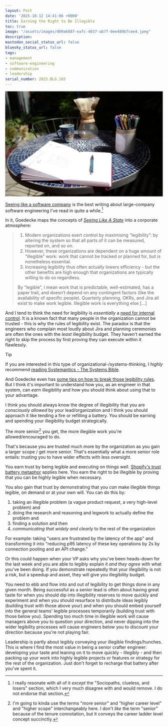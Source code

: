 ```yaml
---
layout: Post
date: '2025-10-12 14:41:06 +0000'
title: Earning the Right to Be Illegible
toc: true
image: "/assets/images/d09a6887-eafc-4037-ab7f-0ee489b7cee4.jpeg"
description:
mastodon_social_status_url: false
bluesky_status_url: false
tags:
- management
- software-engineering
- communication
- leadership
serial_number: 2025.BLG.165
---
```

![Writing on a desk in the yard](/assets/images/d09a6887-eafc-4037-ab7f-0ee489b7cee4.jpeg)

[Seeing like a software company](https://www.seangoedecke.com/seeing-like-a-software-company/) is the best writing about large-company software engineering I've read in quite a while.[^1]

In it, Goedecke maps the concepts of *[Seeing Like A State](https://en.wikipedia.org/wiki/Seeing_Like_a_State)* into a corporate atmosphere:

> 1. Modern organizations exert control by maximising “legibility”: by altering the system so that all parts of it can be measured, reported on, and so on.
> 2. However, these organizations are dependent on a huge amount of “illegible” work: work that cannot be tracked or planned for, but is nonetheless essential.
> 3. Increasing legibility thus often actually lowers efficiency - but the other benefits are high enough that organizations are typically willing to do so regardless.
>
> By “legible”, I mean work that is predictable, well-estimated, has a paper trail, and doesn’t depend on any contingent factors (like the availability of specific people). Quarterly planning, OKRs, and Jira all exist to make work legible. Illegible work is everything else [...]

And I tend to think the need for legibility is _essentially_ a [need for internal control](https://news.ycombinator.com/item?id=45510656). It is a known fact that many people in the organization cannot be trusted - this is why the rules of legibility exist. The paradox is that the engineers who complain most loudly about Jira and planning ceremonies are often the ones with the _least_ illegibility budget. They haven't earned the right to skip the process by first proving they can execute within it flawlessly.

> [!TIP]
> If you are interested in this type of organizational-/systems-thinking, I *highly* recommend [reading Systemantics - The Systems Bible](https://www.joshbeckman.org/blog/reading/after-re-reading-the-systems-bible).

And Goedecke even has [some tips on how to break those legibility rules](https://www.seangoedecke.com/breaking-rules/). But I think it's important to understand how you, as an engineer in that system, can _earn_ illegibility and how you should think about using that to your advantage.

I think you should always know the degree of illegibility that you are _consciously allowed_ by your lead/organization and I think you should approach it like tending a fire or refilling a battery. You should be earning and spending your illegibility budget strategically.

The more senior[^2] you get, the more illegible work you're allowed/encouraged to do.

That's because you are trusted much more by the organization as you gain a larger scope / get more senior. That's essentially what a more senior role entails: trusting you to have wider effects with less oversight.

You earn trust by being legible and executing on things well. [Shopify's trust battery metaphor](https://fs.blog/knowledge-project-podcast/tobi-lutke/#:~:text=Trust%20battery%20fits,each%20other%20feedback.) applies here. You earn the right to be illegible by proving that you can be highly legible when necessary.

You also gain that trust by demonstrating that you _can_ make illegible things legible, on demand or at your own will. You can do this by:
1. taking an illegible problem (a vague product request, a very high-level problem) and
2. doing the research and reasoning and legwork to actually define the problem and
3. finding a solution and then
4. _communicating that widely and clearly_ to the rest of the organization

For example: taking "users are frustrated by the latency of the app" and transforming it into "reducing p95 latency of these key operations by 2s by connection pooling and an API change."

Or this could happen when your VP asks why you've been heads-down for the last week and you are able to legibly explain it _and they agree_ with what you've been doing. If you demonstrate repeatedly that your illegibility is not a risk, but a speedup and asset, they will give you illegibility budget.

You need to ebb and flow into and out of legibility to get things done in any given month. Being successful as a senior lead is often about having great taste for when you should dip into illegibility reserves to move quickly and experiment and when you should resurface to distribute ideas legibly (building trust with those above your) and when you should embed yourself into the general teams' legible processes temporarily (building trust with those below you). Spending too much time in illegible work will cause managers above you to question your direction, and never dipping into the wider legibility processes will cause engineers below you to discount your direction because you're not playing fair.

Leadership is partly about legibly conveying your illegible findings/hunches. This is where I find the most value in being a senior crafter engineer: developing your taste and leaning on it to move quickly - illegibly - and then packing up your work into highly legible projects or features or strategy for the rest of the organization. Just don't forget to recharge that battery after you've spent it.

[^1]: I really resonate with all of it *except* the "Sociopaths, clueless, and losers" section, which I very much disagree with and would remove. I do not endorse that section.
[^2]: I'm going to kinda use the terms "more senior" and "higher career level" and "higher scope" interchangeably here. I don't *like* the term "senior" because of the tenure connotation, but it conveys the career ladder level concept succinctly.
